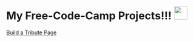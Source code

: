 # My Free-Code-Camp Projects!!! <img src="https://user-images.githubusercontent.com/76929974/125454882-6474abef-08a7-48e0-b78c-b59f1a46c878.png" width="35">


[Build a Tribute Page](https://lakshmikant-2001.github.io/Free-Code-Camp/Tribute-Page.html)

